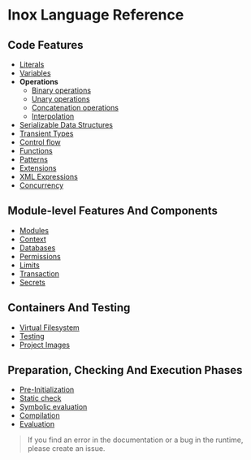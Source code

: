 # Inox Language Reference

## Code Features

- [Literals](./literals.md)
- [Variables](./variables.md)
- **Operations**
  - [Binary operations](./binary-operations.md)
  - [Unary operations](./unary-operations)
  - [Concatenation operations](./concatenation-operations.md)
  - [Interpolation](./interpolations.md)
- [Serializable Data Structures](./serializable-data-structures.md)
- [Transient Types](./transient-types.md)
- [Control flow](./control-flow.md)
- [Functions](./functions.md)
- [Patterns](./patterns.md)
- [Extensions](./extensions.md)
- [XML Expressions](./xml-expressions.md)
- [Concurrency](./concurrency.md)

## Module-level Features And Components

- [Modules](./modules.md)
- [Context](./context.md)
- [Databases](./databases.md)
- [Permissions](./permissions.md)
- [Limits](./permissions.md)
- [Transaction](./transaction.md)
- [Secrets](./secrets.md)

## Containers And Testing

- [Virtual Filesystem](./virtual-filesystem.md)
- [Testing](./testing.md)
- [Project Images](./project-images.md)

## Preparation, Checking And Execution Phases

- [Pre-Initialization](./pre-initialization.md)
- [Static check](./static-check.md)
- [Symbolic evaluation](./symbolic-evaluation.md)
- [Compilation](./compilation.md)
- [Evaluation](./evaluation.md)

> If you find an error in the documentation or a bug in the runtime, please
> create an issue.

